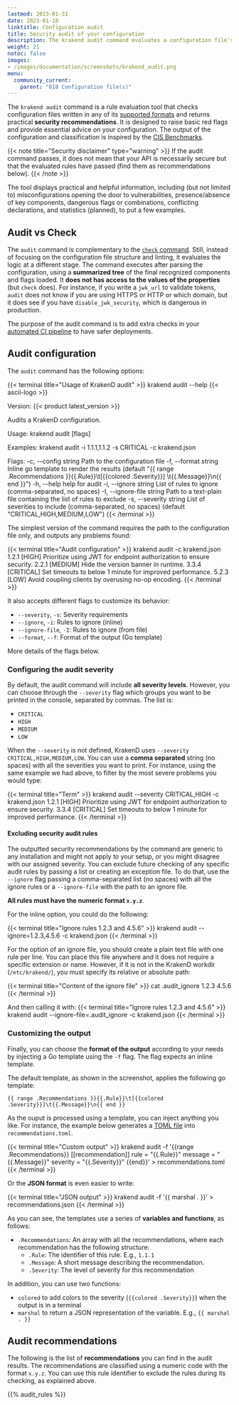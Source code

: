 ```yaml
---
lastmod: 2023-01-31
date: 2023-01-18
linktitle: Configuration audit
title: Security audit of your configuration
description: The krakend audit command evaluates a configuration file's integrity and prints security recommendations and statistical information.
weight: 21
notoc: false
images:
- /images/documentation/screenshots/krakend_audit.png
menu:
  community_current:
    parent: "010 Configuration file(s)"
---
```


The `krakend audit` command is a rule evaluation tool that checks configuration files written in any of its [supported formats](/docs/configuration/supported-formats/) and returns practical **security recommendations**. It is designed to raise basic red flags and provide essential advice on your configuration. The output of the configuration and classification is inspired by the [CIS Benchmarks](https://www.cisecurity.org/communities/benchmarks).


{{< note title="Security disclaimer" type="warning" >}}
If the audit command passes, it does not mean that your API is necessarily secure but that the evaluated rules have passed (find them as recommendations below).
{{< /note >}}

The tool displays practical and helpful information, including (but not limited to) misconfigurations opening the door to vulnerabilities, presence/absence of key components, dangerous flags or combinations, conflicting declarations, and statistics (planned), to put a few examples.

## Audit vs Check
The `audit` command is complementary to the [`check` command](/docs/configuration/check/). Still, instead of focusing on the configuration file structure and linting, it evaluates the logic at a different stage. The command executes after parsing the configuration, using a **summarized tree** of the final recognized components and flags loaded. It **does not has access to the values of the properties** (but `check` does). For instance, if you write a `jwk_url` to validate tokens, `audit` does not know if you are using HTTPS or HTTP or which domain, but it does see if you have `disable_jwk_security`, which is dangerous in production.

The purpose of the audit command is to add extra checks in your [automated CI pipeline](/docs/deploying/ci-cd/) to have safer deployments.

## Audit configuration
The `audit` command has the following options:

{{< terminal title="Usage of KrakenD audit" >}}
krakend audit --help
{{< ascii-logo >}}

Version: {{< product latest_version >}}

Audits a KrakenD configuration.

Usage:
  krakend audit [flags]

Examples:
krakend audit -i 1.1.1,1.1.2 -s CRITICAL -c krakend.json

Flags:
  -c, --config string        Path to the configuration file
  -f, --format string        Inline go template to render the results (default "{{ range .Recommendations }}{{.Rule}}\t[{{colored .Severity}}]   \t{{.Message}}\n{{ end }}")
  -h, --help                 help for audit
  -i, --ignore string        List of rules to ignore (comma-separated, no spaces)
  -I, --ignore-file string   Path to a text-plain file containing the list of rules to exclude
  -s, --severity string      List of severities to include (comma-separated, no spaces) (default "CRITICAL,HIGH,MEDIUM,LOW")
{{< /terminal >}}

The simplest version of the command requires the path to the configuration file only, and outputs any problems found:

{{< terminal title="Audit configuration" >}}
krakend audit -c krakend.json
1.2.1	[HIGH]   	 Prioritize using JWT for endpoint authorization to ensure security.
2.2.1	[MEDIUM]   Hide the version banner in runtime.
3.3.4	[CRITICAL] Set timeouts to below 1 minute for improved performance.
5.2.3	[LOW]   	 Avoid coupling clients by overusing no-op encoding.
{{< /terminal >}}

It also accepts different flags to customize its behavior:

- `--severity`, `-s`: Severity requirements
- `--ignore`, `-i`: Rules to ignore (inline)
- `--ignore-file`, `-I`: Rules to ignore (from file)
- `--format`, `--f`: Format of the output (Go template)

More details of the flags below.

### Configuring the audit severity
By default, the audit command will include **all severity levels**. However, you can choose through the `--severity` flag which groups you want to be printed in the console, separated by commas. The list is:

- `CRITICAL`
- `HIGH`
- `MEDIUM`
- `LOW`

When the `--severity` is not defined, KrakenD uses `--severity CRITICAL,HIGH,MEDIUM,LOW`. You can use a **comma separated** string (no spaces) with all the severities you want to print. For instance, using the same example we had above, to filter by the most severe problems you would type:

{{< terminal title="Term" >}}
krakend audit --severity CRITICAL,HIGH -c krakend.json
1.2.1	[HIGH]   	 Prioritize using JWT for endpoint authorization to ensure security.
3.3.4	[CRITICAL] Set timeouts to below 1 minute for improved performance.
{{< /terminal >}}

#### Excluding security audit rules
The outputted security recommendations by the command are generic to any installation and might not apply to your setup, or you might disagree with our assigned severity. You can exclude future checking of any specific audit rules by passing a list or creating an exception file. To do that, use the `--ignore` flag passing a comma-separated list (no spaces) with all the ignore rules or a `--ignore-file` with the path to an ignore file.

**All rules must have the numeric format `x.y.z`**.

For the inline option, you could do the following:

{{< terminal title="Ignore rules 1.2.3 and 4.5.6" >}}
krakend audit --ignore=1.2.3,4.5.6 -c krakend.json
{{< /terminal >}}

For the option of an ignore file, you should create a plain text file with one rule per line. You can place this file anywhere and it does not require a specific extension or name. However, if it is not in the KrakenD workdir (`/etc/krakend/`), you must specify its relative or absolute path:

{{< terminal title="Content of the ignore file" >}}
cat .audit_ignore
1.2.3
4.5.6
{{< /terminal >}}

And then calling it with:
{{< terminal title="Ignore rules 1.2.3 and 4.5.6" >}}
krakend audit --ignore-file=.audit_ignore -c krakend.json
{{< /terminal >}}

### Customizing the output
Finally, you can choose the **format of the output** according to your needs by injecting a Go template using the `-f` flag. The flag expects an inline template.

The default template, as shown in the screenshot, applies the following go template:

```go-text-template
{{ range .Recommendations }}{{.Rule}}\t[{{colored .Severity}}]\t{{.Message}}\n{{ end }}
```
As the ouput is processed using a template, you can inject anything you like. For instance, the example below generates a [TOML file](https://toml.io/en/) into `recommendations.toml`.

{{< terminal title="Custom output" >}}
krakend audit -f '{{range .Recommendations}}
[[recommendation]]
  rule = "{{.Rule}}"
  message = "{{.Message}}"
  severity = "{{.Severity}}"
{{end}}' > recommendations.toml
{{< /terminal >}}

Or the **JSON format** is even easier to write:

{{< terminal title="JSON output" >}}
krakend audit -f '{{ marshal . }}' > recommendations.json
{{< /terminal >}}

As you can see, the templates use a series of **variables and functions**, as follows:

- `.Recommendations`: An array with all the recommendations, where each recommendation has the following structure:
    - `.Rule`: The identifier of this rule. E.g., `1.1.1`
    - `.Message`: A short message describing the recommendation.
    - `.Severity`: The level of severity for this recommendation

In addition, you can use two functions:

- `colored` to add colors to the severity (`{{colored .Severity}}`) when the output is in a terminal
- `marshal` to return a JSON representation of the variable. E.g., `{{ marshal . }}`

<!--  -`.Stats` -->

## Audit recommendations
The following is the list of **recommendations** you can find in the audit results. The recommendations are classified using a numeric code with the format `x.y.z`. You can use this rule identifier to exclude the rules during its checking, as explained above.

{{% audit_rules %}}